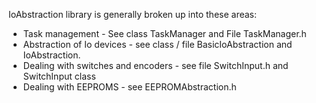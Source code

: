 IoAbstraction library is generally broken up into these areas:

* Task management - See class TaskManager and File TaskManager.h
* Abstraction of Io devices - see class / file BasicIoAbstraction and IoAbstraction.
* Dealing with switches and encoders - see file SwitchInput.h and SwitchInput class
* Dealing with EEPROMS - see EEPROMAbstraction.h 

